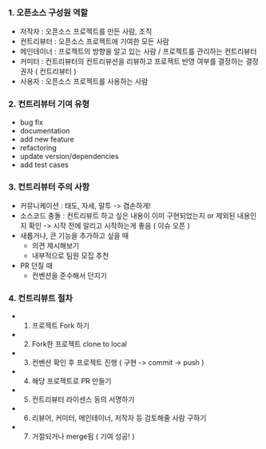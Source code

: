 ### 1. 오픈소스 구성원 역할
- 저작자 : 오픈소스 프로젝트를 만든 사람, 조직
- 컨트리뷰터 : 오픈소스 프로젝트에 기여한 모든 사람
- 메인테이너 : 프로젝트의 방향을 알고 있는 사람 / 프로젝트를 관리하는 컨트리뷰터
- 커미터 : 컨트리뷰터의 컨트리뷰션을 리뷰하고 프로젝트 반영 여부를 결정하는 결정권자 ( 컨트리뷰터 )
- 사용자 : 오픈소스 프로젝트를 사용하는 사람

### 2. 컨트리뷰터 기여 유형
- bug fix
- documentation
- add new feature
- refactoring
- update version/dependencies
- add test cases

### 3. 컨트리뷰터 주의 사항
- 커뮤니케이션 : 태도, 자세, 말투 -> 겸손하게!
- 소스코드 충돌 : 컨트리뷰트 하고 싶은 내용이 이미 구현되었는지 or 제외된 내용인지 확인 -> 시작 전에 알리고 시작하는게 좋음 ( 이슈 오픈 )
- 새롭거나, 큰 기능을 추가하고 싶을 때
    - 의견 제시해보기
    - 내부적으로 팀원 모집 추천
- PR 던질 때
    - 컨벤션을 준수해서 던지기

### 4. 컨트리뷰트 절차
- 1. 프로젝트 Fork 하기
- 2. Fork한 프로젝트 clone to local
- 3. 컨벤션 확인 후 프로젝트 진행 ( 구현 -> commit -> push )
- 4. 해당 프로젝트로 PR 만들기
- 5. 컨트리뷰터 라이센스 동의 서명하기
- 6. 리뷰어, 커미터, 메인테이너, 저작자 등 검토해줄 사람 구하기
- 7. 거절되거나 merge됨 ( 기여 성공! )
 
